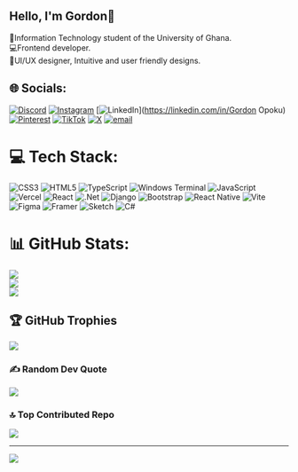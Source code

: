 ## Hello, I'm Gordon🥇

🧠Information Technology student of the University of Ghana.<br/>
💻Frontend developer.<br/>
🎉UI/UX designer, Intuitive and user friendly designs.<br/>



## 🌐 Socials:
[![Discord](https://img.shields.io/badge/Discord-%237289DA.svg?logo=discord&logoColor=white)](https://discord.gg/https://discord.gg/KGfK6DWU) [![Instagram](https://img.shields.io/badge/Instagram-%23E4405F.svg?logo=Instagram&logoColor=white)](https://instagram.com/omg.skippa) [![LinkedIn](https://img.shields.io/badge/LinkedIn-%230077B5.svg?logo=linkedin&logoColor=white)](https://linkedin.com/in/Gordon Opoku) [![Pinterest](https://img.shields.io/badge/Pinterest-%23E60023.svg?logo=Pinterest&logoColor=white)](https://pinterest.com/omgskippa) [![TikTok](https://img.shields.io/badge/TikTok-%23000000.svg?logo=TikTok&logoColor=white)](https://tiktok.com/@mk_skippa) [![X](https://img.shields.io/badge/X-black.svg?logo=X&logoColor=white)](https://x.com/omg_skippa) [![email](https://img.shields.io/badge/Email-D14836?logo=gmail&logoColor=white)](mailto:gordonopoku123@gmail.com) 

# 💻 Tech Stack:
![CSS3](https://img.shields.io/badge/css3-%231572B6.svg?style=for-the-badge&logo=css3&logoColor=white) ![HTML5](https://img.shields.io/badge/html5-%23E34F26.svg?style=for-the-badge&logo=html5&logoColor=white) ![TypeScript](https://img.shields.io/badge/typescript-%23007ACC.svg?style=for-the-badge&logo=typescript&logoColor=white) ![Windows Terminal](https://img.shields.io/badge/Windows%20Terminal-%234D4D4D.svg?style=for-the-badge&logo=windows-terminal&logoColor=white) ![JavaScript](https://img.shields.io/badge/javascript-%23323330.svg?style=for-the-badge&logo=javascript&logoColor=%23F7DF1E) ![Vercel](https://img.shields.io/badge/vercel-%23000000.svg?style=for-the-badge&logo=vercel&logoColor=white) ![React](https://img.shields.io/badge/react-%2320232a.svg?style=for-the-badge&logo=react&logoColor=%2361DAFB) ![.Net](https://img.shields.io/badge/.NET-5C2D91?style=for-the-badge&logo=.net&logoColor=white) ![Django](https://img.shields.io/badge/django-%23092E20.svg?style=for-the-badge&logo=django&logoColor=white) ![Bootstrap](https://img.shields.io/badge/bootstrap-%238511FA.svg?style=for-the-badge&logo=bootstrap&logoColor=white) ![React Native](https://img.shields.io/badge/react_native-%2320232a.svg?style=for-the-badge&logo=react&logoColor=%2361DAFB) ![Vite](https://img.shields.io/badge/vite-%23646CFF.svg?style=for-the-badge&logo=vite&logoColor=white) ![Figma](https://img.shields.io/badge/figma-%23F24E1E.svg?style=for-the-badge&logo=figma&logoColor=white) ![Framer](https://img.shields.io/badge/Framer-black?style=for-the-badge&logo=framer&logoColor=blue) ![Sketch](https://img.shields.io/badge/Sketch-FFB387?style=for-the-badge&logo=sketch&logoColor=black) ![C#](https://img.shields.io/badge/c%23-%23239120.svg?style=for-the-badge&logo=csharp&logoColor=white)
# 📊 GitHub Stats:
![](https://github-readme-stats.vercel.app/api?username=OMGgordon&theme=transparent&hide_border=false&include_all_commits=true&count_private=true)<br/>
![](https://nirzak-streak-stats.vercel.app/?user=OMGgordon&theme=transparent&hide_border=false)<br/>
![](https://github-readme-stats.vercel.app/api/top-langs/?username=OMGgordon&theme=transparent&hide_border=false&include_all_commits=true&count_private=true&layout=compact)

## 🏆 GitHub Trophies
![](https://github-profile-trophy.vercel.app/?username=OMGgordon&theme=transparent&no-frame=false&no-bg=true&margin-w=4)

### ✍️ Random Dev Quote
![](https://quotes-github-readme.vercel.app/api?type=vetical&theme=dark)

### 🔝 Top Contributed Repo
![](https://github-contributor-stats.vercel.app/api?username=OMGgordon&limit=5&theme=transparent&combine_all_yearly_contributions=true)

---
[![](https://visitcount.itsvg.in/api?id=OMGgordon&icon=1&color=1)](https://visitcount.itsvg.in)

